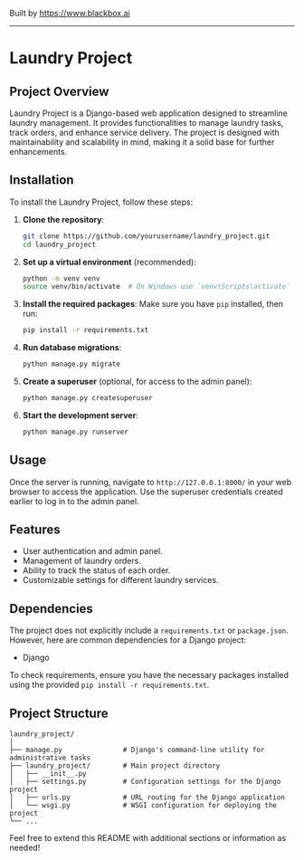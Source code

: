 
Built by https://www.blackbox.ai

---

# Laundry Project

## Project Overview
Laundry Project is a Django-based web application designed to streamline laundry management. It provides functionalities to manage laundry tasks, track orders, and enhance service delivery. The project is designed with maintainability and scalability in mind, making it a solid base for further enhancements.

## Installation
To install the Laundry Project, follow these steps:

1. **Clone the repository**:
   ```bash
   git clone https://github.com/yourusername/laundry_project.git
   cd laundry_project
   ```

2. **Set up a virtual environment** (recommended):
   ```bash
   python -m venv venv
   source venv/bin/activate  # On Windows use `venv\Scripts\activate`
   ```

3. **Install the required packages**:
   Make sure you have `pip` installed, then run:
   ```bash
   pip install -r requirements.txt
   ```

4. **Run database migrations**:
   ```bash
   python manage.py migrate
   ```

5. **Create a superuser** (optional, for access to the admin panel):
   ```bash
   python manage.py createsuperuser
   ```

6. **Start the development server**:
   ```bash
   python manage.py runserver
   ```

## Usage
Once the server is running, navigate to `http://127.0.0.1:8000/` in your web browser to access the application. Use the superuser credentials created earlier to log in to the admin panel.

## Features
- User authentication and admin panel.
- Management of laundry orders.
- Ability to track the status of each order.
- Customizable settings for different laundry services.

## Dependencies
The project does not explicitly include a `requirements.txt` or `package.json`. However, here are common dependencies for a Django project:
- Django

To check requirements, ensure you have the necessary packages installed using the provided `pip install -r requirements.txt`.

## Project Structure
```plaintext
laundry_project/
│
├── manage.py               # Django's command-line utility for administrative tasks
├── laundry_project/        # Main project directory
│   ├── __init__.py
│   ├── settings.py         # Configuration settings for the Django project
│   ├── urls.py             # URL routing for the Django application
│   └── wsgi.py             # WSGI configuration for deploying the project
└── ...
```

Feel free to extend this README with additional sections or information as needed!